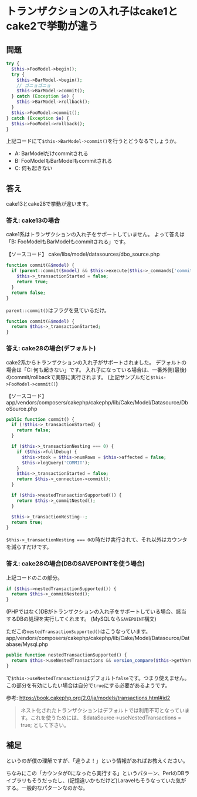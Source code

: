 # トランザクションの入れ子はcake1とcake2で挙動が違う

## 問題

```php
try {
  $this->FooModel->begin();
  try {
    $this->BarModel->begin();
    // ゴニョゴニョ
    $this->BarModel->commit();
  } catch (Exception $e) {
    $this->BarModel->rollback();
  }
  $this->FooModel->commit();
} catch (Exception $e) {
  $this->FooModel->rollback();
}
```

上記コードにて`$this->BarModel->commit()`を行うとどうなるでしょうか。

- A: BarModelだけcommitされる
- B: FooModelもBarModelもcommitされる
- C: 何も起きない

## 答え

cake13とcake28で挙動が違います。

### 答え: cake13の場合

cake1系はトランザクションの入れ子をサポートしていません。
よって答えは「B: FooModelもBarModelもcommitされる」です。

【ソースコード】
cake/libs/model/datasources/dbo_source.php
```php
function commit(&$model) {
  if (parent::commit($model) && $this->execute($this->_commands['commit'])) {
    $this->_transactionStarted = false;
    return true;
  }
  return false;
}
```

`parent::commit()`はフラグを見ているだけ。

```php
function commit(&$model) {
  return $this->_transactionStarted;
}
```

### 答え: cake28の場合(デフォルト)

cake2系からトランザクションの入れ子がサポートされました。
デフォルトの場合は「C: 何も起きない」です。
入れ子になっている場合は、一番外側(最後)のcommit/rollbackで実際に実行されます。
(上記サンプルだと`$this->FooModel->commit()`)

【ソースコード】
app/vendors/composers/cakephp/cakephp/lib/Cake/Model/Datasource/DboSource.php
```php
public function commit() {
  if (!$this->_transactionStarted) {
    return false;
  }

  if ($this->_transactionNesting === 0) {
    if ($this->fullDebug) {
      $this->took = $this->numRows = $this->affected = false;
      $this->logQuery('COMMIT');
    }
    $this->_transactionStarted = false;
    return $this->_connection->commit();
  }

  if ($this->nestedTransactionSupported()) {
    return $this->_commitNested();
  }

  $this->_transactionNesting--;
  return true;
}
```

`$this->_transactionNesting === 0`の時だけ実行されて、それ以外はカウンタを減らすだけです。

### 答え: cake28の場合(DBのSAVEPOINTを使う場合)

上記コードのこの部分。

```php
if ($this->nestedTransactionSupported()) {
  return $this->_commitNested();
}
```

(PHPではなく)DBがトランザクションの入れ子をサポートしている場合、該当するDBの処理を実行してくれます。
(MySQLなら`SAVEPOINT`構文)

ただこの`nestedTransactionSupported()`はこうなっています。
app/vendors/composers/cakephp/cakephp/lib/Cake/Model/Datasource/Database/Mysql.php
```php
public function nestedTransactionSupported() {
  return $this->useNestedTransactions && version_compare($this->getVersion(), '4.1', '>=');
}
```

で`$this->useNestedTransactions`はデフォルト`false`です。つまり使えません。
この部分を有効にしたい場合は自分で`true`にする必要があるようです。

参考: https://book.cakephp.org/2.0/ja/models/transactions.html#id2

> ネスト化されたトランザクションはデフォルトでは利用不可となっています。これを使うためには、 $dataSource->useNestedTransactions = true; として下さい。

## 補足

というのが僕の理解ですが、「違うよ！」という情報があればお教えください。

ちなみにこの「カウンタが0になったら実行する」というパターン、PerlのDBライブラリもそうだったし、(記憶違いかもだけど)Laravelもそうなっていた気がする。一般的なパターンなのかな。

